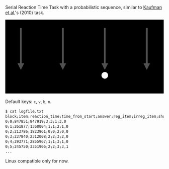 Serial Reaction Time Task with a probabilistic sequence, similar to [Kaufman et al.](https://www.sciencedirect.com/science/article/abs/pii/S001002771000123X)'s (2010) task.

![](assets/demo.gif)

Default keys: `c`, `v`, `b`, `n`.

```console
$ cat logfile.txt
block;item;reaction_time;time_from_start;answer;reg_item;irreg_item;shown_item;seq_shown
0;0;847851;847919;3;3;1;3,0
0;1;261877;1360004;1;1;2;1,0
0;2;213786;1823961;0;0;2;0,0
0;3;237840;2312008;2;2;3;2,0
0;4;293771;2855967;1;1;3;1,0
0;5;245750;3351906;2;2;3;3,1
...
```

Linux compatible only for now.
